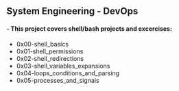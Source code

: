 ## System Engineering - DevOps

#### - This project covers shell/bash projects and excercises:

- 0x00-shell_basics
- 0x01-shell_permissions
- 0x02-shell_redirections
- 0x03-shell_variables_expansions
- 0x04-loops_conditions_and_parsing
- 0x05-processes_and_signals
